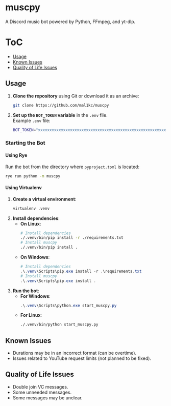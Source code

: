 # muscpy

A Discord music bot powered by Python, FFmpeg, and yt-dlp.

# ToC
* [Usage](#usage)
* [Known Issues](#known-issues)
* [Quality of Life Issues](#quality-of-life-issues)

## Usage

1. **Clone the repository** using Git or download it as an archive:
   ```bash
   git clone https://github.com/mal1kc/muscpy
   ```

2. **Set up the `BOT_TOKEN` variable** in the `.env` file.  
   Example `.env` file:
   ```bash
   BOT_TOKEN="xxxxxxxxxxxxxxxxxxxxxxxxxxxxxxxxxxxxxxxxxxxxxxxxxxxxxxxxxxxxxxxxxxxxxx"
   ```

### Starting the Bot

#### Using Rye

Run the bot from the directory where `pyproject.toml` is located:
```bash
rye run python -m muscpy
```

#### Using Virtualenv

1. **Create a virtual environment**:
   ```bash
   virtualenv .venv
   ```
2. **Install dependencies**:
   - **On Linux**:
     ```bash
     # Install dependencies
     ./.venv/bin/pip install -r ./requirements.txt
     # Install muscpy
     ./.venv/bin/pip install .
     ```
   - **On Windows**:
     ```powershell
     # Install dependencies
     .\.venv\Scripts\pip.exe install -r .\requirements.txt
     # Install muscpy
     .\.venv\Scripts\pip.exe install .
     ```
3. **Run the bot**:
   - **For Windows**:
     ```powershell
     .\.venv\Scripts\python.exe start_muscpy.py
     ```
   - **For Linux**:
     ```bash
     ./.venv/bin/python start_muscpy.py
     ```
## Known Issues

- Durations may be in an incorrect format (can be overtime).
- Issues related to YouTube request limits (not planned to be fixed).

## Quality of Life Issues

- Double join VC messages.
- Some unneeded messages.
- Some messages may be unclear.

